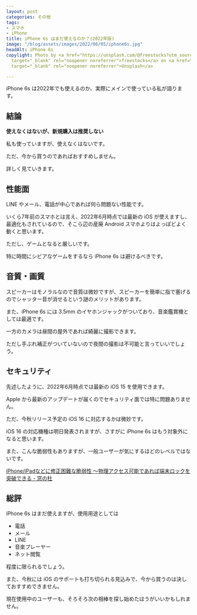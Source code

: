 ```yaml
---
layout: post
categories: その他
tags:
- スマホ
- iPhone
title: iPhone 6s はまだ使えるのか？(2022年版)
image: "/blog/assets/images/2022/06/05/iphone6s.jpg"
headAlt: iPhone 6s
copylight: Photo by <a href="https://unsplash.com/@freestocks?utm_source=unsplash&utm_medium=referral&utm_content=creditCopyText"
  target="_blank" rel="noopener noreferrer">freestocks</a> on <a href="https://unsplash.com/?utm_source=unsplash&utm_medium=referral&utm_content=creditCopyText"
  target="_blank" rel="noopener noreferrer">Unsplash</a>

---
```

iPhone 6s は2022年でも使えるのか、実際にメインで使っている私が語ります。

## 結論

**使えなくはないが、新規購入は推奨しない**

私も使っていますが、使えなくはないです。

ただ、今から買うのであればおすすめしません。

詳しく見ていきます。

## 性能面

LINE やメール、電話が中心であれば何ら問題ない性能です。

いくら7年前のスマホとは言え、2022年6月時点では最新の iOS が使えますし、最適化もされているので、そこら辺の産廃 Android スマホよりはよっぽどよく動くと思います。

ただし、ゲームとなると厳しいです。

特に時間にシビアなゲームをするなら iPhone 6s は避けるべきです。

## 音質・画質

スピーカーはモノラルなので音質は微妙ですが、スピーカーを簡単に指で塞げるのでシャッター音が消せるという謎のメリットがあります。

また、iPhone 6s には 3.5mm のイヤホンジャックがついており、音楽鑑賞機としては最適です。

一方のカメラは昼間の屋外であれば綺麗に撮影できます。

ただし手ぶれ補正がついていないので夜間の撮影は不可能と言っていいでしょう。

## セキュリティ

先述したように、2022年6月時点では最新の iOS 15 を使用できます。

Apple から最新のアップデートが届くのでセキュリティ面では特に問題ありません。

ただ、今秋リリース予定の iOS 16 に対応するかは微妙です。

iOS 16 の対応機種は明日発表されますが、さすがに iPhone 6s はもう対象外になると思います。

また、こんな脆弱性もありますが、一般ユーザーが気にするほどのレベルではないです。

<a href="https://forest.watch.impress.co.jp/docs/news/1226007.html" target="_blank" rel="noopener noreferrer">iPhone/iPadなどに修正困難な脆弱性 ～物理アクセス可能であれば端末ロックを突破できる - 窓の杜</a>

## 総評

iPhone 6s はまだ使えますが、使用用途としては

* 電話
* メール
* LINE
* 音楽プレーヤー
* ネット閲覧

程度に限られるでしょう。

また、今秋には iOS のサポートも打ち切られる見込みで、今から買うのは決しておすすめできません。

現在使用中のユーザーも、そろそろ次の相棒を探し始めたほうがいいかもしれません。